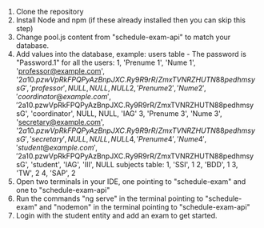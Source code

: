 1. Clone the repository
2. Install Node and npm (if these already installed then you can skip this step)
3. Change pool.js content from "schedule-exam-api" to match your database.
4. Add values into the database, example:
   users table - The password is "Password.1" for all the users:
    1, 'Prenume 1', 'Nume 1', 'professor@example.com', '$2a$10$.pzwVpRkFPQPyAzBnpJXC.Ry9R9rR/ZmxTVNRZHUTN88pedhmsysG', 'professor', NULL, NULL, NULL
    2, 'Prenume 2', 'Nume 2', 'coordinator@example.com', '$2a$10$.pzwVpRkFPQPyAzBnpJXC.Ry9R9rR/ZmxTVNRZHUTN88pedhmsysG', 'coordinator', NULL, NULL, 'IAG'
    3, 'Prenume 3', 'Nume 3', 'secretary@example.com', '$2a$10$.pzwVpRkFPQPyAzBnpJXC.Ry9R9rR/ZmxTVNRZHUTN88pedhmsysG', 'secretary', NULL, NULL, NULL
    4, 'Prenume 4', 'Nume 4', 'student@example.com', '$2a$10$.pzwVpRkFPQPyAzBnpJXC.Ry9R9rR/ZmxTVNRZHUTN88pedhmsysG', 'student', 'IAG', 'III', NULL
   subjects table:
    1, 'SSI', 1
    2, 'BDD', 1
    3, 'TW', 2
    4, 'SAP', 2
5. Open two terminals in your IDE, one pointing to "schedule-exam" and one to "schedule-exam-api"
6. Run the commands "ng serve" in the terminal pointing to "schedule-exam" and "nodemon" in the terminal pointing to "schedule-exam-api"
7. Login with the student entity and add an exam to get started.
   
